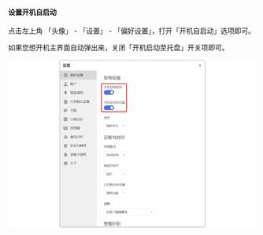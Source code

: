 #### 设置开机自启动

点击左上角 「头像」 - 「设置」 - 「偏好设置」，打开「开机自启动」选项即可。

如果您想开机主界面自动弹出来，关闭「开机启动至托盘」开关项即可。

![winziqidong](../../images/Windows/account/1.1.7.png)

